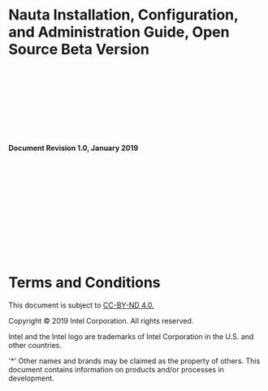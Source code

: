 # Nauta Installation, Configuration, and Administration Guide, Open Source Beta Version
<br>
<br>
<br>
<br>
<br>
<br>
<br>
<br>





**Document Revision 1.0, January 2019** 

<br>
<br>
<br>
<br>
<br>
<br>
<br>
<br>
<br>
<br>
<br>




# Terms and Conditions

This document is subject to [CC-BY-ND 4.0.](https://creativecommons.org/licenses/by-nd/4.0/) 

Copyright © 2019 Intel Corporation. All rights reserved.

Intel and the Intel logo are trademarks of Intel Corporation in the U.S. and other countries.

'*'    Other names and brands may be claimed as the property of others.
This document contains information on products and/or processes in development.

